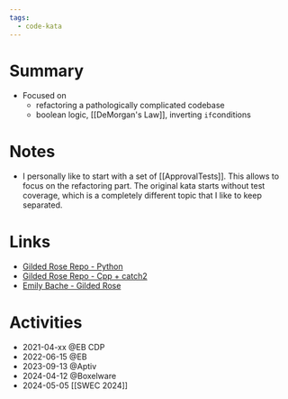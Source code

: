 ```yaml
---
tags:
  - code-kata
---
```

# Summary

- Focused on
	- refactoring a pathologically complicated codebase
	- boolean logic, [[DeMorgan's Law]], inverting `if`conditions

# Notes

- I personally like to start with a set of [[ApprovalTests]]. This allows to focus on the refactoring part. The original kata starts without test coverage, which is a completely different topic that I like to keep separated.

# Links

- [Gilded Rose Repo - Python](https://github.com/Laguna1989/gilded_rose_python)
- [Gilded Rose Repo - Cpp + catch2](https://github.com/Laguna1989/gilded_rose_cpp_catch2_approvals)
- [Emily Bache - Gilded Rose](https://github.com/emilybache/GildedRose-Refactoring-Kata)

# Activities

- 2021-04-xx @EB CDP
- 2022-06-15 @EB
- 2023-09-13 @Aptiv
- 2024-04-12 @Boxelware
- 2024-05-05 [[SWEC 2024]]
